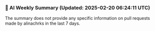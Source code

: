### 🧠 AI Weekly Summary (Updated: 2025-02-20 06:24:11 UTC)

The summary does not provide any specific information on pull requests made by alinachrks in the last 7 days.
